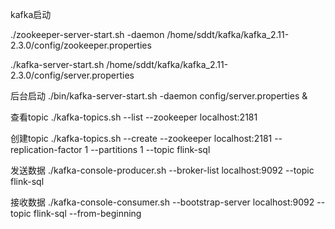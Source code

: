 
kafka启动

./zookeeper-server-start.sh -daemon /home/sddt/kafka/kafka_2.11-2.3.0/config/zookeeper.properties


./kafka-server-start.sh /home/sddt/kafka/kafka_2.11-2.3.0/config/server.properties

后台启动
./bin/kafka-server-start.sh -daemon config/server.properties &

查看topic
./kafka-topics.sh --list --zookeeper localhost:2181

创建topic
./kafka-topics.sh --create --zookeeper localhost:2181 --replication-factor 1 --partitions 1 --topic flink-sql

发送数据
./kafka-console-producer.sh --broker-list localhost:9092 --topic flink-sql

接收数据
 ./kafka-console-consumer.sh --bootstrap-server localhost:9092 --topic flink-sql --from-beginning